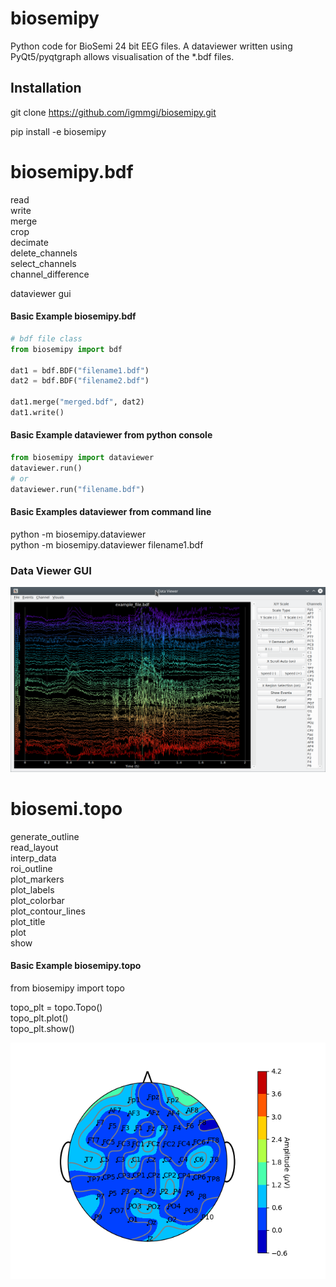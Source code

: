 # biosemipy 
Python code for BioSemi 24 bit EEG files. A dataviewer written using PyQt5/pyqtgraph
allows visualisation of the *.bdf files. 

## Installation
git clone https://github.com/igmmgi/biosemipy.git 

pip install -e biosemipy

# biosemipy.bdf 
read \
write \
merge \
crop \
decimate \
delete_channels \
select_channels \
channel_difference 

dataviewer gui

#### Basic Example biosemipy.bdf
```python
# bdf file class
from biosemipy import bdf

dat1 = bdf.BDF("filename1.bdf")
dat2 = bdf.BDF("filename2.bdf")

dat1.merge("merged.bdf", dat2)
dat1.write()
```

#### Basic Example dataviewer from python console
```python
from biosemipy import dataviewer
dataviewer.run()
# or
dataviewer.run("filename.bdf")
```

#### Basic Examples dataviewer from command line
python -m biosemipy.dataviewer \
python -m biosemipy.dataviewer filename1.bdf

### Data Viewer GUI
![alt text](/screenshots/dataviewer.png)  

# biosemi.topo
generate_outline \
read_layout \
interp_data \
roi_outline \
plot_markers \
plot_labels \
plot_colorbar \
plot_contour_lines \
plot_title \
plot \
show

#### Basic Example biosemipy.topo
from biosemipy import topo

topo_plt = topo.Topo() \
topo_plt.plot() \
topo_plt.show()

![alt text](/screenshots/topo.png)  

